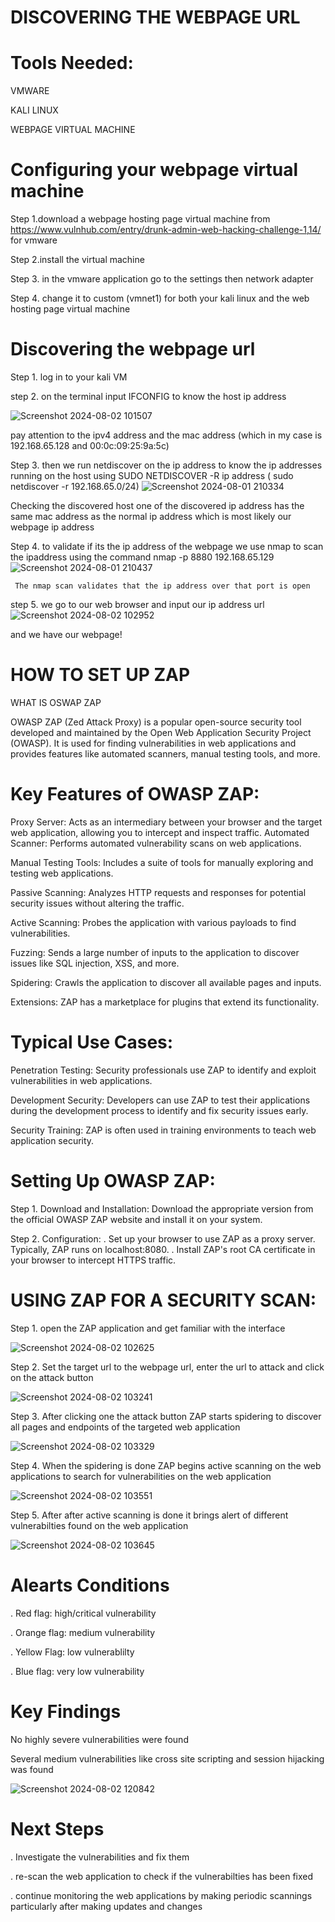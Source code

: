 # DISCOVERING THE WEBPAGE URL
# Tools Needed:

VMWARE

KALI LINUX

WEBPAGE VIRTUAL MACHINE

# Configuring your webpage virtual machine

Step 1.download a webpage hosting page virtual machine from https://www.vulnhub.com/entry/drunk-admin-web-hacking-challenge-1,14/ for vmware 

Step 2.install the virtual machine

Step 3. in the vmware application go to the settings then network adapter

Step 4. change it to custom (vmnet1) for both your kali linux and the web hosting page virtual machine

# Discovering the webpage url

Step 1. log in to your kali VM

step 2. on the terminal input IFCONFIG to know the host ip address

   ![Screenshot 2024-08-02 101507](https://github.com/user-attachments/assets/8a4bc3f6-957e-4af6-8b9a-e04343b4efb1)

   pay attention to the ipv4 address and the mac address (which in my case is 192.168.65.128 and 00:0c:09:25:9a:5c)

Step 3. then we run netdiscover on the ip address to know the ip addresses running on the host using SUDO NETDISCOVER -R ip address ( sudo netdiscover -r 192.168.65.0/24)
   ![Screenshot 2024-08-01 210334](https://github.com/user-attachments/assets/00aec24f-0ea6-4b46-a8fb-500e347fb01d)

Checking the discovered host one of the discovered ip address has the same mac address as the normal ip address which is most likely our webpage ip address

Step 4. to validate if its the ip address of the webpage we use nmap to scan the ipaddress using the command nmap -p 8880 192.168.65.129
 ![Screenshot 2024-08-01 210437](https://github.com/user-attachments/assets/c886d839-0e2b-4e42-aabf-37306a3d4ada)

     The nmap scan validates that the ip address over that port is open
step 5. we go to our web browser and input our ip address url
![Screenshot 2024-08-02 102952](https://github.com/user-attachments/assets/91743063-98e6-4793-9fc1-9723b7f782e4)

and we have our webpage!

# HOW TO SET UP ZAP

WHAT IS OSWAP ZAP 

OWASP ZAP (Zed Attack Proxy) is a popular open-source security tool developed and maintained by the Open Web Application Security Project (OWASP). It is used for finding vulnerabilities in web applications and provides features like automated scanners, manual testing tools, and more.

# Key Features of OWASP ZAP:


Proxy Server: Acts as an intermediary between your browser and the target web application, allowing you to intercept and inspect traffic.
Automated Scanner: Performs automated vulnerability scans on web applications.

Manual Testing Tools: Includes a suite of tools for manually exploring and testing web applications.

Passive Scanning: Analyzes HTTP requests and responses for potential security issues without altering the traffic.

Active Scanning: Probes the application with various payloads to find vulnerabilities.

Fuzzing: Sends a large number of inputs to the application to discover issues like SQL injection, XSS, and more.

Spidering: Crawls the application to discover all available pages and inputs.

Extensions: ZAP has a marketplace for plugins that extend its functionality.

# Typical Use Cases:

Penetration Testing: Security professionals use ZAP to identify and exploit vulnerabilities in web applications.

Development Security: Developers can use ZAP to test their applications during the development process to identify and fix security issues early.

Security Training: ZAP is often used in training environments to teach web application security.

# Setting Up OWASP ZAP:

Step 1. Download and Installation: Download the appropriate version from the official OWASP ZAP website and install it on your system.

Step 2. Configuration:
 . Set up your browser to use ZAP as a proxy server. Typically, ZAP runs on localhost:8080.
. Install ZAP's root CA certificate in your browser to intercept HTTPS traffic.

# USING ZAP FOR A SECURITY SCAN:

Step 1. open the ZAP application and get familiar with the interface

   ![Screenshot 2024-08-02 102625](https://github.com/user-attachments/assets/d7a6d642-b084-4330-9331-3a46e8016c22)

Step 2. Set the target url to the webpage url, enter the url to attack and click on the attack button

   ![Screenshot 2024-08-02 103241](https://github.com/user-attachments/assets/76f1cab7-9d62-4378-a36a-9bb967f1d512)

Step 3. After clicking one the attack button ZAP starts spidering to discover all pages and endpoints of the targeted web application

 ![Screenshot 2024-08-02 103329](https://github.com/user-attachments/assets/1d23f1d9-d31e-42af-b922-10dd865b2ea0)

Step 4. When the spidering is done ZAP begins active scanning on the web applications to search for vulnerabilities on the web application

  ![Screenshot 2024-08-02 103551](https://github.com/user-attachments/assets/13c25443-b9b7-4681-ac02-35ffc4143edc)

Step 5. After after active scanning is done it brings alert of different vulnerabilties found on the web application

   ![Screenshot 2024-08-02 103645](https://github.com/user-attachments/assets/29e75643-1bd6-4680-bbcf-61a8a8aedfae)

# Alearts Conditions

. Red flag: high/critical vulnerability

. Orange flag: medium vulnerability

. Yellow Flag: low vulnerablilty

. Blue flag: very low vulnerability

# Key Findings

No highly severe vulnerabilities were found

Several medium vulnerabilities like cross site scripting and session hijacking was found

![Screenshot 2024-08-02 120842](https://github.com/user-attachments/assets/8e300092-b633-43f6-a32a-c56cda7e24d7)

# Next Steps

. Investigate the vulnerabilities and fix them

. re-scan the web application to check if the vulnerabilties has been fixed

. continue monitoring the web applications by making periodic scannings particularly after making updates and changes





   
